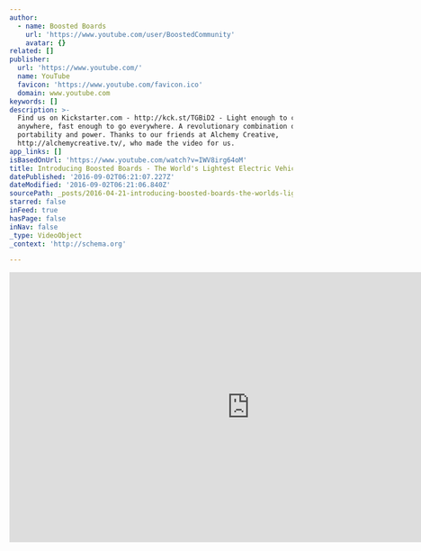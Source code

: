 ```yaml
---
author:
  - name: Boosted Boards
    url: 'https://www.youtube.com/user/BoostedCommunity'
    avatar: {}
related: []
publisher:
  url: 'https://www.youtube.com/'
  name: YouTube
  favicon: 'https://www.youtube.com/favicon.ico'
  domain: www.youtube.com
keywords: []
description: >-
  Find us on Kickstarter.com - http://kck.st/TGBiD2 - Light enough to carry
  anywhere, fast enough to go everywhere. A revolutionary combination of
  portability and power. Thanks to our friends at Alchemy Creative,
  http://alchemycreative.tv/, who made the video for us.
app_links: []
isBasedOnUrl: 'https://www.youtube.com/watch?v=IWV8irg64oM'
title: Introducing Boosted Boards - The World's Lightest Electric Vehicle
datePublished: '2016-09-02T06:21:07.227Z'
dateModified: '2016-09-02T06:21:06.840Z'
sourcePath: _posts/2016-04-21-introducing-boosted-boards-the-worlds-lightest-electric-v.md
starred: false
inFeed: true
hasPage: false
inNav: false
_type: VideoObject
_context: 'http://schema.org'

---
```

<iframe src="https://cdn.embedly.com/widgets/media.html?src=https%3A%2F%2Fwww.youtube.com%2Fembed%2FIWV8irg64oM%3Ffeature%3Doembed&amp;url=https%3A%2F%2Fwww.youtube.com%2Fwatch%3Fv%3DIWV8irg64oM&amp;image=https%3A%2F%2Fi.ytimg.com%2Fvi%2FIWV8irg64oM%2Fhqdefault.jpg&amp;key=b7d04c9b404c499eba89ee7072e1c4f7&amp;type=text%2Fhtml&amp;schema=youtube" width="854" height="480" scrolling="no" frameborder="0" allowfullscreen="" style=""></iframe>